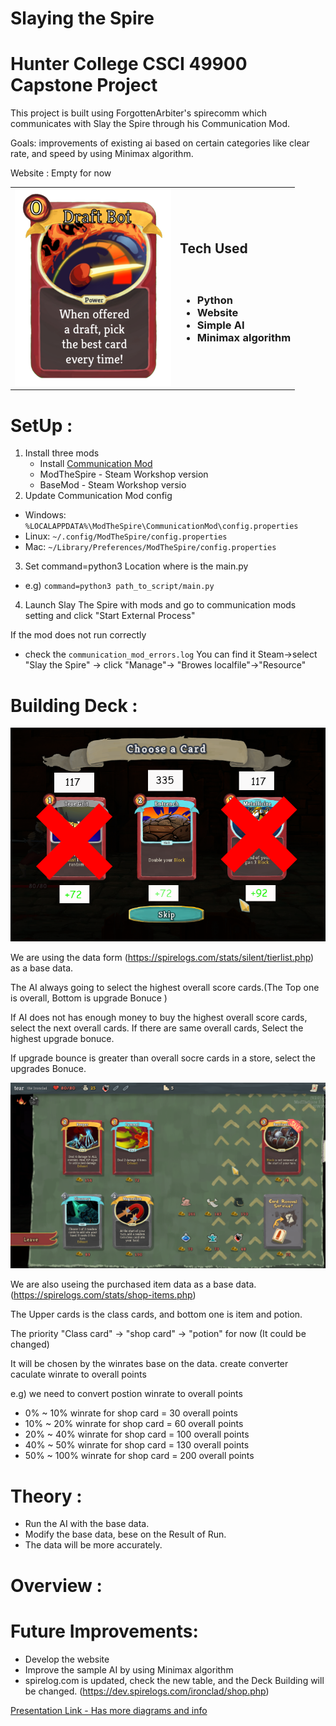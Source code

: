 # Slaying the Spire
# Hunter College CSCI 49900 Capstone Project

This project is built using ForgottenArbiter's spirecomm which communicates with Slay the Spire through his Communication Mod.

Goals: improvements of existing ai based on certain categories like clear rate, and speed by using Minimax algorithm.

Website : Empty for now



|  | | 
| ---- | --- | 
|![draftbot card](utilities/draftbot.png)| <h2>Tech Used</h2><h3><br/><ul><li>Python</li><li>Website</li></li><li>Simple AI</li><li>Minimax algorithm</li></ul></h3>|

# SetUp :
1. Install three mods
   * Install [Communication Mod](https://github.com/ForgottenArbiter/CommunicationMod)
   * ModTheSpire - Steam Workshop version
   * BaseMod - Steam Workshop versio
2. Update Communication Mod config
  * Windows: `%LOCALAPPDATA%\ModTheSpire\CommunicationMod\config.properties` 
  * Linux: `~/.config/ModTheSpire/config.properties` 
  * Mac: `~/Library/Preferences/ModTheSpire/config.properties` 
3. Set command=python3 Location where is the main.py
  * e.g) `command=python3 path_to_script/main.py`
4. Launch Slay The Spire with mods and go to communication mods setting and click "Start External Process"


If the mod does not run correctly
* check the `communication_mod_errors.log`
You can find it Steam->select "Slay the Spire" -> click "Manage"-> "Browes localfile"->"Resource"


# Building Deck :
![card_choice_screen](utilities/Building_deck_.png)
  
  We are using the data form (https://spirelogs.com/stats/silent/tierlist.php) as a base data. 
  
  The AI always going to select the highest overall score cards.(The Top one is overall, Bottom is upgrade Bonuce ) 
  
  If AI does not has enough money to buy the highest overall score cards, select the next overall cards. If there are same overall cards, Select the highest upgrade bonuce.
  
  If upgrade bounce is greater than overall socre cards in a store, select the upgrades Bonuce.
  
![shop_screen](utilities/shop.png)

 We are also useing the purchased item data as a base data. (https://spirelogs.com/stats/shop-items.php)
 
The Upper cards is the class cards, and bottom one is item and potion.

The priority "Class card" -> "shop card" -> "potion" for now (It could be changed) 

It will be chosen by the winrates base on the data. 
create converter caculate winrate to overall points

e.g)
we need to convert postion winrate to overall points
* 0% ~ 10% winrate for shop card = 30 overall points
* 10% ~ 20% winrate for shop card = 60 overall points
* 20% ~ 40% winrate for shop card = 100 overall points
* 40% ~ 50% winrate for shop card = 130 overall points
* 50% ~ 100% winrate for shop card = 200 overall points


# Theory : 
  * Run the AI with the base data.
  * Modify the base data, bese on the Result of Run.
  * The data will be more accurately.
  
# Overview :

# Future Improvements:
 * Develop the website
 * Improve the sample AI by using Minimax algorithm
 * spirelog.com is updated, check the new table, and the Deck Building will be changed.
 (https://dev.spirelogs.com/ironclad/shop.php)

[Presentation Link - Has more diagrams and info](https://docs.google.com/presentation/d/1RxQuOPTGZf5BejvV4l8MaKA3IbAYYN19-rI9gjpSf4s/edit#slide=id.p)
